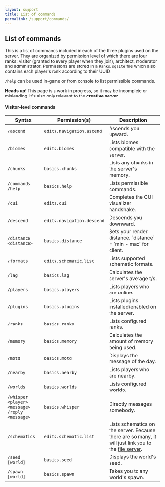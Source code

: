 ```yaml
---
layout: support
title: List of commands
permalink: /support/commands/
---
```


<section id="commandsList">
	<div class="page-header">
		<h1>List of commands</h1>
	</div>
	<p>This is a list of commands included in each of the three plugins used on the server.  They are organized by permission level of which there are four ranks: visitor (granted to every player when they join), architect, moderator and administrator.  Permissions are stored in a <code>Ranks.sqlite</code> file which also contains each player's rank according to their UUID.</p>
	<p><code>/help</code> can be used in-game or from console to list permissible commands.</p>
	<div class="alert alert-info">
		<strong>Heads up!</strong> This page is a work in progress, so it may be incomplete or misleading. It's also only relevant to the <b>creative server</b>.
	</div>
	<h4>Visitor-level commands</h4>
	<table class="table table-bordered table-striped">
		<thead>
			<tr>
				<th>Syntax</th>
				<th>Permission(s)</th>
				<th>Description</th>
			</tr>
		</thead>
		<tbody>
			<tr>
				<td><code>/ascend</code></td>
				<td><code>edits.navigation.ascend</code></td>
				<td>Ascends you upward.</td>
			</tr>
			<tr>
				<td><code>/biomes</code></td>
				<td><code>edits.biomes</code></td>
				<td>Lists biomes compatible with the server.</td>
			</tr>
			<tr>
				<td><code>/chunks</code></td>
				<td><code>basics.chunks</code></td>
				<td>Lists any chunks in the server's memory.</td>
			</tr>
			<tr>
				<td><code>/commands</code> <code>/help</code></td>
				<td><code>basics.help</code></td>
				<td>Lists permissible commands.</td>
			</tr>
			<tr>
				<td><code>/cui</code></td>
				<td><code>edits.cui</code></td>
				<td>Completes the CUI visualizer handshake.</td>
			</tr>
			<tr>
				<td><code>/descend</code></td>
				<td><code>edits.navigation.descend</code></td>
				<td>Descends you downward.</td>
			</tr>
			<tr>
				<td><code>/distance &lt;distance&gt;</code></td>
				<td><code>basics.distance</code></td>
				<td>Sets your render distance. `distance` = `min - max` for client.</td>
			</tr>
			<tr>
				<td><code>/formats</code></td>
				<td><code>edits.schematic.list</code></td>
				<td>Lists supported schematic formats.</td>
			</tr>
			<tr>
				<td><code>/lag</code></td>
				<td><code>basics.lag</code></td>
				<td>Calculates the server's average t/s.</td>
			</tr>
			<tr>
				<td><code>/players</code></td>
				<td><code>basics.players</code></td>
				<td>Lists players who are online.</td>
			</tr>
			<tr>
				<td><code>/plugins</code></td>
				<td><code>basics.plugins</code></td>
				<td>Lists plugins installed/enabled on the server.</td>
			</tr>
			<tr>
				<td><code>/ranks</code></td>
				<td><code>basics.ranks</code></td>
				<td>Lists configured ranks.</td>
			</tr>
			<tr>
				<td><code>/memory</code></td>
				<td><code>basics.memory</code></td>
				<td>Calculates the amount of memory being used.</td>
			</tr>
			<tr>
				<td><code>/motd</code></td>
				<td><code>basics.motd</code></td>
				<td>Displays the message of the day.</td>
			</tr>
			<tr>
				<td><code>/nearby</code></td>
				<td><code>basics.nearby</code></td>
				<td>Lists players who are nearby.</td>
			</tr>
			<tr>
				<td><code>/worlds</code></td>
				<td><code>basics.worlds</code></td>
				<td>Lists configured worlds.</td>
			</tr>
			<tr>
				<td><code>/whisper &lt;player&gt; &lt;message&gt;</code> <code>/reply &lt;message&gt;</code></td>
				<td><code>basics.whisper</code></td>
				<td>Directly messages somebody.</td>
			</tr>
			<tr>
				<td><code>/schematics</code></td>
				<td><code>edits.schematic.list</code></td>
				<td>Lists schematics on the server.  Because there are so many, it will just link you to the <a href="https://files.aedi.app/schematics/" target="_blank">file server</a>.</td>
			</tr>
			<tr>
				<td><code>/seed [world]</code></td>
				<td><code>basics.seed</code></td>
				<td>Displays the world's seed.</td>
			</tr>
			<tr>
				<td><code>/spawn [world]</code></td>
				<td><code>basics.spawn</code></td>
				<td>Takes you to any world's spawn.</td>
			</tr>
		</tbody>
	</table>
</section>
